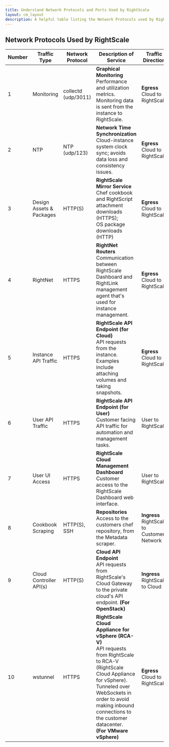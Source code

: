 ```yaml
---
title: Understand Network Protocols and Ports Used by RightScale
layout: cm_layout
description: A helpful table listing the Network Protocols used by RightScale.
---
```


## Network Protocols Used by RightScale

| **Number** | **Traffic Type** | Network Protocol | Description of Service | Traffic Direction |
| ---------- | ---------------- | ---------------- | ---------------------- | ----------------- |
| 1 | Monitoring | collectd (udp/3011) | **Graphical Monitoring**<br>Performance and utilization metrics. Monitoring data is sent from the instance to RightScale. | **Egress**<br>Cloud to RightScale |
| 2 | NTP | NTP (udp/123) | **Network Time Synchronization**<br>Cloud-instance system clock sync; avoids data loss and consistency issues. | **Egress**<br>Cloud to RightScale |
| 3 | Design Assets & Packages | HTTP(S) | **RightScale Mirror Service**<br>Chef cookbook and RightScript attachment downloads (HTTPS);<br>OS package downloads (HTTP) | **Egress**<br>Cloud to RightScale |
| 4 | RightNet | HTTPS | **RightNet Routers**<br>Communication between RightScale Dashboard and RightLink management agent that's used for instance management. | **Egress**<br>Cloud to RightScale |
| 5 | Instance API Traffic | HTTPS | **RightScale API Endpoint (for Cloud)**<br>API requests from the instance. Examples include attaching volumes and taking snapshots. | **Egress**<br>Cloud to RightScale |
| 6 | User API Traffic | HTTPS | **RightScale API Endpoint (for User)**<br>Customer facing API traffic for automation and management tasks. | User to RightScale |
| 7 | User UI Access | HTTPS | **RightScale Cloud Management Dashboard**<br>Customer access to the RightScale Dashboard web interface. | User to RightScale |
| 8 | Cookbook Scraping | HTTP(S), SSH | **Repositories**<br>Access to the customers chef repository, from the Metadata scraper. | **Ingress**<br>RightScale to Customer Network |
| 9 | Cloud Controller API(s) | HTTP(S) | **Cloud API Endpoint**<br>API requests from RightScale's Cloud Gateway to the private cloud's API endpoint. **(For OpenStack)** | **Ingress**<br>RightScale to Cloud |
| 10 | wstunnel | HTTPS | **RightScale Cloud Appliance for vSphere (RCA-V)**<br>API requests from RightScale to RCA-V (RightScale Cloud Appliance for vSphere).<br>Tunneled over WebSockets in order to avoid making inbound connections to the customer datacenter.<br>**(For VMware vSphere)** | **Egress**<br>Cloud to RightScale |
